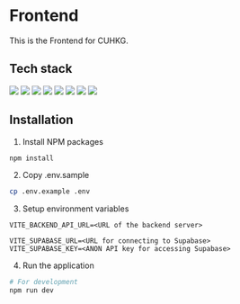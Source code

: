 # Frontend

This is the Frontend for CUHKG.

## Tech stack

<div>
    <img src="https://img.shields.io/badge/TypeScript-007ACC?style=for-the-badge&logo=typescript&logoColor=white">
    <img src="https://img.shields.io/badge/React-20232A?style=for-the-badge&logo=react&logoColor=61DAFB">
    <img src="https://img.shields.io/badge/Material%20UI-007FFF?style=for-the-badge&logo=mui&logoColor=white">
    <img src="https://img.shields.io/badge/Supabase-181818?style=for-the-badge&logo=supabase&logoColor=white">
    <img src="https://img.shields.io/badge/React_Router-CA4245?style=for-the-badge&logo=react-router&logoColor=white">
    <img src="https://img.shields.io/badge/axios-671ddf?&style=for-the-badge&logo=axios&logoColor=white">
    <img src="https://img.shields.io/badge/Zod-000000?style=for-the-badge&logo=zod&logoColor=3068B7">
    <img src="https://img.shields.io/badge/Vite-B73BFE?style=for-the-badge&logo=vite&logoColor=FFD62E">
</div>

## Installation

1. Install NPM packages

```bash
npm install
```

2. Copy .env.sample

```bash
cp .env.example .env
```

3. Setup environment variables

```
VITE_BACKEND_API_URL=<URL of the backend server>

VITE_SUPABASE_URL=<URL for connecting to Supabase>
VITE_SUPABASE_KEY=<ANON API key for accessing Supabase>
```

4. Run the application

```bash
# For development
npm run dev
```
